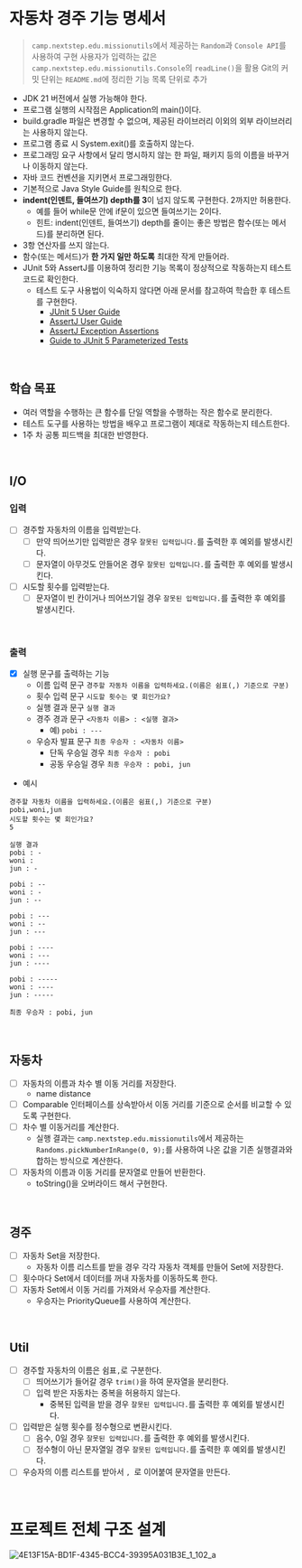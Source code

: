 # 자동차 경주 기능 명세서

> `camp.nextstep.edu.missionutils`에서 제공하는 `Random`과 `Console API`를 사용하여 구현
> 사용자가 입력하는 값은 `camp.nextstep.edu.missionutils.Console`의 `readLine()`을 활용
> Git의 커밋 단위는 `README.md`에 정리한 기능 목록 단위로 추가

- JDK 21 버전에서 실행 가능해야 한다.
- 프로그램 실행의 시작점은 Application의 main()이다.
- build.gradle 파일은 변경할 수 없으며, 제공된 라이브러리 이외의 외부 라이브러리는 사용하지 않는다.
- 프로그램 종료 시 System.exit()를 호출하지 않는다.
- 프로그래밍 요구 사항에서 달리 명시하지 않는 한 파일, 패키지 등의 이름을 바꾸거나 이동하지 않는다.
- 자바 코드 컨벤션을 지키면서 프로그래밍한다.
- 기본적으로 Java Style Guide를 원칙으로 한다.
- **indent(인덴트, 들여쓰기) depth를 3**이 넘지 않도록 구현한다. 2까지만 허용한다.
  - 예를 들어 while문 안에 if문이 있으면 들여쓰기는 2이다.
  - 힌트: indent(인덴트, 들여쓰기) depth를 줄이는 좋은 방법은 함수(또는 메서드)를 분리하면 된다.
- 3항 연산자를 쓰지 않는다.
- 함수(또는 메서드)가 **한 가지 일만 하도록** 최대한 작게 만들어라.
- JUnit 5와 AssertJ를 이용하여 정리한 기능 목록이 정상적으로 작동하는지 테스트 코드로 확인한다.
  - 테스트 도구 사용법이 익숙하지 않다면 아래 문서를 참고하여 학습한 후 테스트를 구현한다.
    - [JUnit 5 User Guide](https://junit.org/junit5/docs/current/user-guide/)
    - [AssertJ User Guide](https://assertj.github.io/doc/)
    - [AssertJ Exception Assertions](https://www.baeldung.com/assertj-exception-assertion)
    - [Guide to JUnit 5 Parameterized Tests](https://www.baeldung.com/parameterized-tests-junit-5)

<br>

## 학습 목표

- 여러 역할을 수행하는 큰 함수를 단일 역할을 수행하는 작은 함수로 분리한다.
- 테스트 도구를 사용하는 방법을 배우고 프로그램이 제대로 작동하는지 테스트한다.
- 1주 차 공통 피드백을 최대한 반영한다.

<br>

## I/O

### 입력

- [ ] 경주할 자동차의 이름을 입력받는다.
  - [ ] 만약 띄어쓰기만 입력받은 경우 `잘못된 입력입니다.`를 출력한 후 예외를 발생시킨다.
  - [ ] 문자열이 아무것도 안들어온 경우 `잘못된 입력입니다.`를 출력한 후 예외를 발생시킨다.
- [ ] 시도할 횟수를 입력받는다.
  - [ ] 문자열이 빈 칸이거나 띄어쓰기일 경우 `잘못된 입력입니다.`를 출력한 후 예외를 발생시킨다.

<br>

### 출력

- [x] 실행 문구를 출력하는 기능
  - 이름 입력 문구 `경주할 자동차 이름을 입력하세요.(이름은 쉼표(,) 기준으로 구분)`
  - 횟수 입력 문구 `시도할 횟수는 몇 회인가요?`
  - 실행 결과 문구 `실행 결과`
  - 경주 경과 문구 `<자동차 이름> : <실행 결과>`
    - 예) `pobi : ---`
  - 우승자 발표 문구 `최종 우승자 : <자동차 이름>`
    - 단독 우승일 경우 `최종 우승자 : pobi`
    - 공동 우승일 경우 `최종 우승자 : pobi, jun`

- 예시

```
경주할 자동차 이름을 입력하세요.(이름은 쉼표(,) 기준으로 구분)
pobi,woni,jun
시도할 횟수는 몇 회인가요?
5

실행 결과
pobi : -
woni : 
jun : -

pobi : --
woni : -
jun : --

pobi : ---
woni : --
jun : ---

pobi : ----
woni : ---
jun : ----

pobi : -----
woni : ----
jun : -----

최종 우승자 : pobi, jun
```

<br>

## 자동차

- [ ] 자동차의 이름과 차수 별 이동 거리를 저장한다.
  - name distance
- [ ] Comparable 인터페이스를 상속받아서 이동 거리를 기준으로 순서를 비교할 수 있도록 구현한다.
- [ ] 차수 별 이동거리를 계산한다.
  - 실행 결과는 `camp.nextstep.edu.missionutils`에서 제공하는 `Randoms.pickNumberInRange(0, 9);`를 사용하여 나온 값을 기존 실행결과와 합하는 방식으로 계산한다.
- [ ] 자동차의 이름과 이동 거리를 문자열로 만들어 반환한다.
  - toString()을 오버라이드 해서 구현한다.

<br>

## 경주

- [ ] 자동차 Set을 저장한다.
  - 자동차 이름 리스트를 받을 경우 각각 자동차 객체를 만들어 Set에 저장한다.
- [ ] 횟수마다 Set에서 데이터를 꺼내 자동차를 이동하도록 한다.
- [ ] 자동차 Set에서 이동 거리를 가져와서 우승자를 계산한다.
  - 우승자는 PriorityQueue를 사용하여 계산한다.

<br>

## Util

- [ ] 경주할 자동차의 이름은 쉼표`,`로 구분한다.
  - [ ] 띄어쓰기가 들어갈 경우 `trim()`을 하여 문자열을 분리한다.
  - [ ] 입력 받은 자동차는 중복을 허용하지 않는다.
    - 중복된 입력을 받을 경우 `잘못된 입력입니다.`를 출력한 후 예외를 발생시킨다.
- [ ] 입력받은 실행 횟수를 정수형으로 변환시킨다.
  - [ ] 음수, 0일 경우 `잘못된 입력입니다.`를 출력한 후 예외를 발생시킨다.
  - [ ] 정수형이 아닌 문자열일 경우 `잘못된 입력입니다.`를 출력한 후 예외를 발생시킨다.
- [ ] 우승자의 이름 리스트를 받아서 `, `로 이어붙여 문자열을 만든다.

<br>

# 프로젝트 전체 구조 설계

![4E13F15A-BD1F-4345-BCC4-39395A031B3E_1_102_a](https://github.com/user-attachments/assets/92cb1c5c-3dd9-4c6b-a5ef-c5276e7e3f9d)

